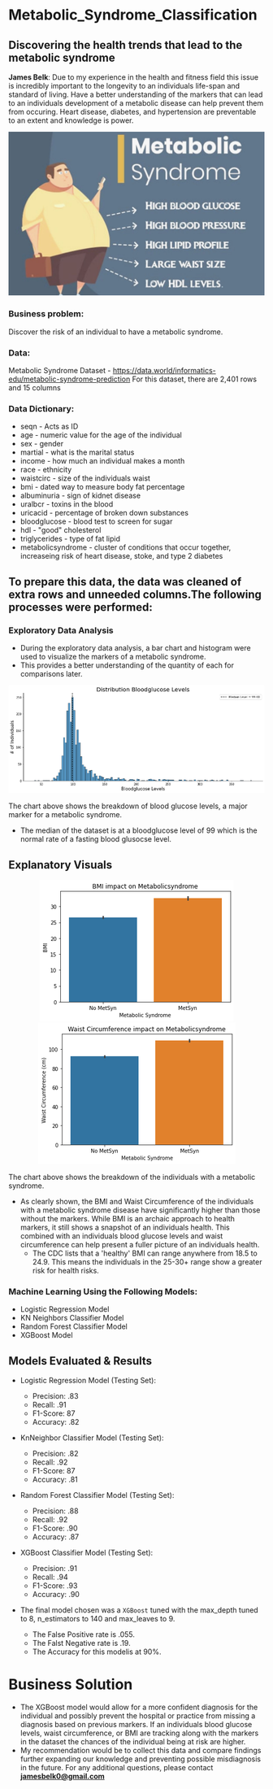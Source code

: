 # Metabolic_Syndrome_Classification
## Discovering the health trends that lead to the metabolic syndrome

**James Belk**: Due to my experience in the health and fitness field this issue is incredibly important to the longevity to an individuals life-span and standard of living. Have a better understanding of the markers that can lead to an individuals development of a metabolic disease can help prevent them from occuring. Heart disease, diabetes, and hypertension are preventable to an extent and knowledge is power.

<p align = "center"> 
  <img src = "https://github.com/jamesbelk0/Metabolic_Syndrome_Classification/blob/d940718f557a48ff4e9829a3ee96666cd524176b/metabolic-syndrome.jpg">
</p>

### Business problem:

Discover the risk of an individual to have a metabolic syndrome. 

### Data:
Metabolic Syndrome Dataset - https://data.world/informatics-edu/metabolic-syndrome-prediction
For this dataset, there are 2,401 rows and 15 columns

### Data Dictionary:

* seqn - Acts as ID 
* age - numeric value for the age of the individual
* sex - gender
* martial - what is the marital status
* income - how much an individual makes a month
* race - ethnicity
* waistcirc - size of the individuals waist
* bmi - dated way to measure body fat percentage
* albuminuria - sign of kidnet disease
* uralbcr - toxins in the blood
* uricacid - percentage of broken down substances
* bloodglucose - blood test to screen for sugar
* hdl - "good" cholesterol
* triglycerides - type of fat lipid
* metabolicsyndrome - cluster of conditions that occur together, increaseing risk of heart disease, stoke, and type 2 diabetes

## To prepare this data, the data was cleaned of extra rows and unneeded columns.The following processes were performed:

### Exploratory Data Analysis

 - During the exploratory data analysis, a bar chart and histogram were used to visualize the markers of a metabolic syndrome.
 - This provides a better understanding of the quantity of each for comparisons later.
 
 <p align = "center"> 
  <img src = "https://github.com/jamesbelk0/Metabolic_Syndrome_Classification/blob/1a7e1961bd2ba3a1c8d21a338d22c46dcc8b4649/bloodglucose_levels.png">
</p>

The chart above shows the breakdown of blood glucose levels, a major marker for a metabolic syndrome. 

- The median of the dataset is at a bloodglucose level of 99 which is the normal rate of a fasting blood glusocse level.
## Explanatory Visuals

<p align = "center"> 
  <img src = "https://github.com/jamesbelk0/Metabolic_Syndrome_Classification/blob/33c71fc247592bd08e854b2ba0c78d4871090508/bmi.png">
  <img src = "https://github.com/jamesbelk0/Metabolic_Syndrome_Classification/blob/9849dad7828c5dd6d2a4b79daed4239a0d9b3ab3/waistcirc.png">
</p>

The chart above shows the breakdown of the individuals with a metabolic syndrome. 

- As clearly shown, the BMI and Waist Circumference of the individuals with a metabolic syndrome disease have significantly higher than those without the markers. While BMI is an archaic approach to health markers, it still shows a snapshot of an individuals health. This combined with an individuals blood glucose levels and waist circumference can help present a fuller picture of an individuals health. 
  - The CDC lists that a 'healthy' BMI can range anywhere from 18.5 to 24.9. This means the individuals in the 25-30+ range show a greater risk for health risks.

### Machine Learning Using the Following Models:
  - Logistic Regression Model
  - KN Neighbors Classifier Model
  - Random Forest Classifier Model
  - XGBoost Model
## Models Evaluated & Results
- Logistic Regression Model (Testing Set):
  - Precision: .83
  - Recall: .91 
  - F1-Score: 87 
  - Accuracy: .82

- KnNeighbor Classifier Model (Testing Set):
  - Precision: .82
  - Recall: .92 
  - F1-Score: 87 
  - Accuracy: .81

- Random Forest Classifier Model (Testing Set):
  - Precision: .88
  - Recall: .92
  - F1-Score: .90 
  - Accuracy: .87
 - XGBoost Classifier Model (Testing Set):
   - Precision: .91
   - Recall: .94
   - F1-Score: .93 
   - Accuracy: .90
 
 - The final model chosen was a `XGBoost` tuned with the max_depth tuned to 8, n_estimators to 140 and max_leaves to 9.
   - The False Positive rate is .055.
   - The Falst Negative rate is .19.
   - The Accuracy for this modelis at 90%.
 
# Business Solution
 - The XGBoost model would allow for a more confident diagnosis for the individual and possibly prevent the hospital or practice from missing a diagnosis based on previous markers. If an individuals blood glucose levels, waist circumference, or BMI are tracking along with the markers in the dataset the chances of the individual being at risk are higher. 
 - My recommendation would be to collect this data and compare findings further expanding our knowledge and preventing possible misdiagnosis in the future. 
For any additional questions, please contact **jamesbelk0@gmail.com**
